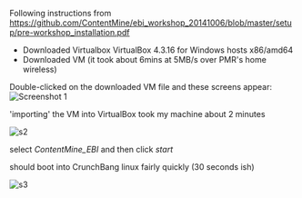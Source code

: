 Following instructions from https://github.com/ContentMine/ebi_workshop_20141006/blob/master/setup/pre-workshop_installation.pdf

* Downloaded Virtualbox VirtualBox 4.3.16 for Windows hosts  x86/amd64
* Downloaded VM (it took about 6mins at 5MB/s over PMR's home wireless)

Double-clicked on the downloaded VM file and these screens appear:
![Screenshot 1](https://dl.dropboxusercontent.com/u/757135/vm-screenshot.png)

'importing' the VM into VirtualBox took my machine about 2 minutes

![s2](https://dl.dropboxusercontent.com/u/757135/vm-screenshot2.png)

select *ContentMine_EBI* and then click *start*

should boot into CrunchBang linux fairly quickly (30 seconds ish)

![s3](https://dl.dropboxusercontent.com/u/757135/vm3.png)

